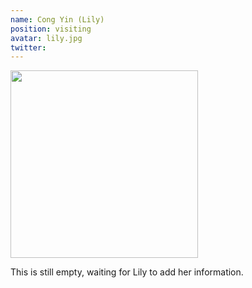 ```yaml
---
name: Cong Yin (Lily)
position: visiting
avatar: lily.jpg
twitter:
---
```


<img width="300" src="{{site.baseurl}}/images/people/{{page.avatar}}">

This is still empty, waiting for Lily to add her information.
